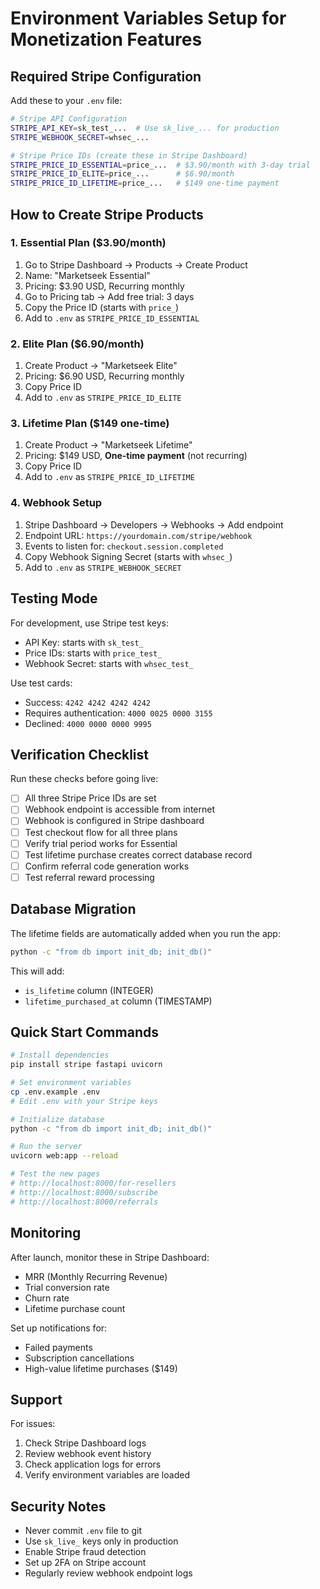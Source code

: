 # Environment Variables Setup for Monetization Features

## Required Stripe Configuration

Add these to your `.env` file:

```bash
# Stripe API Configuration
STRIPE_API_KEY=sk_test_...  # Use sk_live_... for production
STRIPE_WEBHOOK_SECRET=whsec_...

# Stripe Price IDs (create these in Stripe Dashboard)
STRIPE_PRICE_ID_ESSENTIAL=price_...  # $3.90/month with 3-day trial
STRIPE_PRICE_ID_ELITE=price_...      # $6.90/month
STRIPE_PRICE_ID_LIFETIME=price_...   # $149 one-time payment
```

## How to Create Stripe Products

### 1. Essential Plan ($3.90/month)
1. Go to Stripe Dashboard → Products → Create Product
2. Name: "Marketseek Essential"
3. Pricing: $3.90 USD, Recurring monthly
4. Go to Pricing tab → Add free trial: 3 days
5. Copy the Price ID (starts with `price_`)
6. Add to `.env` as `STRIPE_PRICE_ID_ESSENTIAL`

### 2. Elite Plan ($6.90/month)
1. Create Product → "Marketseek Elite"
2. Pricing: $6.90 USD, Recurring monthly
3. Copy Price ID
4. Add to `.env` as `STRIPE_PRICE_ID_ELITE`

### 3. Lifetime Plan ($149 one-time)
1. Create Product → "Marketseek Lifetime"
2. Pricing: $149 USD, **One-time payment** (not recurring)
3. Copy Price ID
4. Add to `.env` as `STRIPE_PRICE_ID_LIFETIME`

### 4. Webhook Setup
1. Stripe Dashboard → Developers → Webhooks → Add endpoint
2. Endpoint URL: `https://yourdomain.com/stripe/webhook`
3. Events to listen for: `checkout.session.completed`
4. Copy Webhook Signing Secret (starts with `whsec_`)
5. Add to `.env` as `STRIPE_WEBHOOK_SECRET`

## Testing Mode

For development, use Stripe test keys:
- API Key: starts with `sk_test_`
- Price IDs: starts with `price_test_`
- Webhook Secret: starts with `whsec_test_`

Use test cards:
- Success: `4242 4242 4242 4242`
- Requires authentication: `4000 0025 0000 3155`
- Declined: `4000 0000 0000 9995`

## Verification Checklist

Run these checks before going live:

- [ ] All three Stripe Price IDs are set
- [ ] Webhook endpoint is accessible from internet
- [ ] Webhook is configured in Stripe dashboard
- [ ] Test checkout flow for all three plans
- [ ] Verify trial period works for Essential
- [ ] Test lifetime purchase creates correct database record
- [ ] Confirm referral code generation works
- [ ] Test referral reward processing

## Database Migration

The lifetime fields are automatically added when you run the app:
```bash
python -c "from db import init_db; init_db()"
```

This will add:
- `is_lifetime` column (INTEGER)
- `lifetime_purchased_at` column (TIMESTAMP)

## Quick Start Commands

```bash
# Install dependencies
pip install stripe fastapi uvicorn

# Set environment variables
cp .env.example .env
# Edit .env with your Stripe keys

# Initialize database
python -c "from db import init_db; init_db()"

# Run the server
uvicorn web:app --reload

# Test the new pages
# http://localhost:8000/for-resellers
# http://localhost:8000/subscribe
# http://localhost:8000/referrals
```

## Monitoring

After launch, monitor these in Stripe Dashboard:
- MRR (Monthly Recurring Revenue)
- Trial conversion rate
- Churn rate
- Lifetime purchase count

Set up notifications for:
- Failed payments
- Subscription cancellations
- High-value lifetime purchases ($149)

## Support

For issues:
1. Check Stripe Dashboard logs
2. Review webhook event history
3. Check application logs for errors
4. Verify environment variables are loaded

## Security Notes

- Never commit `.env` file to git
- Use `sk_live_` keys only in production
- Enable Stripe fraud detection
- Set up 2FA on Stripe account
- Regularly review webhook endpoint logs
